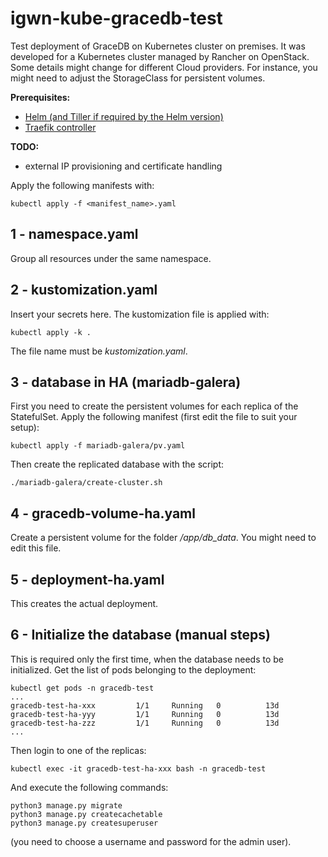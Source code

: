 # igwn-kube-gracedb-test
Test deployment of GraceDB on Kubernetes cluster on premises. It was developed for a Kubernetes cluster managed by Rancher on OpenStack. Some details might change for different Cloud providers. For instance, you might need to adjust the StorageClass for persistent volumes. 

**Prerequisites:**
- [Helm (and Tiller if required by the Helm version)](https://helm.sh/docs/intro/install/) 
- [Traefik controller](https://docs.traefik.io/v1.7/user-guide/kubernetes/) 

**TODO:** 
- external IP provisioning and certificate handling

Apply the following manifests with:

```kubectl apply -f <manifest_name>.yaml```

## 1 - namespace.yaml
Group all resources under the same namespace.

## 2 - kustomization.yaml
Insert your secrets here. The kustomization file is applied with:

```kubectl apply -k .```

The file name must be *kustomization.yaml*.

## 3 - database in HA (mariadb-galera)
First you need to create the persistent volumes for each replica of the StatefulSet. Apply the following manifest (first edit the file to suit your setup):
```
kubectl apply -f mariadb-galera/pv.yaml
``` 

Then create the replicated database with the script:
```
./mariadb-galera/create-cluster.sh
```

## 4 - gracedb-volume-ha.yaml
Create a persistent volume for the folder */app/db_data*. You might need to edit this file.

## 5 - deployment-ha.yaml
This creates the actual deployment.

## 6 - Initialize the database (manual steps)
This is required only the first time, when the database needs to be initialized. 
Get the list of pods belonging to the deployment:
```
kubectl get pods -n gracedb-test
...
gracedb-test-ha-xxx         1/1     Running   0          13d
gracedb-test-ha-yyy         1/1     Running   0          13d
gracedb-test-ha-zzz         1/1     Running   0          13d
...
```

Then login to one of the replicas:
```
kubectl exec -it gracedb-test-ha-xxx bash -n gracedb-test
```
And execute the following commands:
```
python3 manage.py migrate
python3 manage.py createcachetable
python3 manage.py createsuperuser 
```
(you need to choose a username and password for the admin user).
